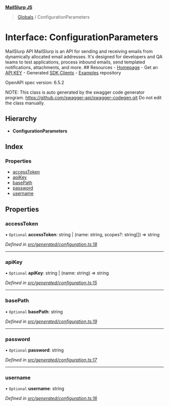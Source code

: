 **[MailSlurp JS](../README.md)**

> [Globals](../README.md) / ConfigurationParameters

# Interface: ConfigurationParameters

MailSlurp API
MailSlurp is an API for sending and receiving emails from dynamically allocated email addresses. It's designed for developers and QA teams to test applications, process inbound emails, send templated notifications, attachments, and more.  ## Resources  - [Homepage](https://www.mailslurp.com) - Get an [API KEY](https://app.mailslurp.com/sign-up/) - Generated [SDK Clients](https://www.mailslurp.com/docs/) - [Examples](https://github.com/mailslurp/examples) repository

OpenAPI spec version: 6.5.2

NOTE: This class is auto generated by the swagger code generator program.
https://github.com/swagger-api/swagger-codegen.git
Do not edit the class manually.

## Hierarchy

* **ConfigurationParameters**

## Index

### Properties

* [accessToken](configurationparameters.md#accesstoken)
* [apiKey](configurationparameters.md#apikey)
* [basePath](configurationparameters.md#basepath)
* [password](configurationparameters.md#password)
* [username](configurationparameters.md#username)

## Properties

### accessToken

• `Optional` **accessToken**: string \| (name: string, scopes?: string[]) => string

*Defined in [src/generated/configuration.ts:18](https://github.com/mailslurp/mailslurp-client/blob/ad6aa3d/src/generated/configuration.ts#L18)*

___

### apiKey

• `Optional` **apiKey**: string \| (name: string) => string

*Defined in [src/generated/configuration.ts:15](https://github.com/mailslurp/mailslurp-client/blob/ad6aa3d/src/generated/configuration.ts#L15)*

___

### basePath

• `Optional` **basePath**: string

*Defined in [src/generated/configuration.ts:19](https://github.com/mailslurp/mailslurp-client/blob/ad6aa3d/src/generated/configuration.ts#L19)*

___

### password

• `Optional` **password**: string

*Defined in [src/generated/configuration.ts:17](https://github.com/mailslurp/mailslurp-client/blob/ad6aa3d/src/generated/configuration.ts#L17)*

___

### username

• `Optional` **username**: string

*Defined in [src/generated/configuration.ts:16](https://github.com/mailslurp/mailslurp-client/blob/ad6aa3d/src/generated/configuration.ts#L16)*
